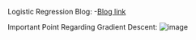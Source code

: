 Logistic Regression Blog:
-[Blog link](https://towardsdatascience.com/everything-you-need-to-know-about-linear-regression-b791e8f4bd7a)

Important Point Regarding Gradient Descent:
![image](https://user-images.githubusercontent.com/76818035/171456982-f6fc06d1-b970-42d9-8379-315058d27b35.png)

